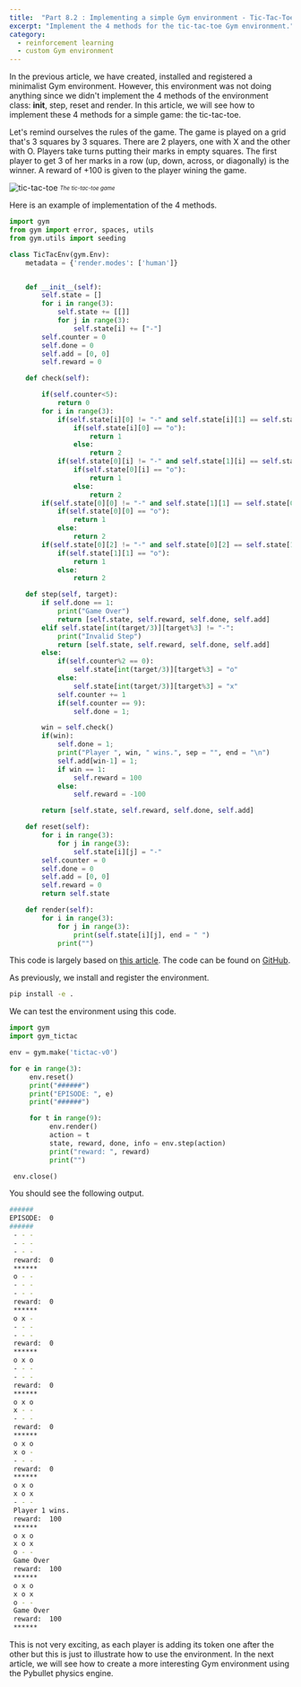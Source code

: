 ```yaml
---
title:  "Part 8.2 : Implementing a simple Gym environment - Tic-Tac-Toe"
excerpt: "Implement the 4 methods for the tic-tac-toe Gym environment."
category:
  - reinforcement learning
  - custom Gym environment
---
```



In the previous article, we have created, installed and registered a minimalist Gym environment. However, this environment was not doing anything since we didn't implement the  4 methods of the environment class: __init__, step, reset and render. In this article, we will see how to implement these 4 methods for a simple game: the tic-tac-toe.

Let's remind ourselves the rules of the game. The game is played on a grid that's 3 squares by 3 squares. There are 2 players, one with X and the other with O. Players take turns putting their marks in empty squares. The first player to get 3 of her marks in a row (up, down, across, or diagonally) is the winner. A reward of +100 is given to the player wining the game.


![tic-tac-toe](/assets/images/datamachinist/Tic_tac_toe.png.png)
<sub><sup>*The tic-tac-toe game*</sup></sub>

Here is an example of implementation of the 4 methods.

```python
import gym
from gym import error, spaces, utils
from gym.utils import seeding

class TicTacEnv(gym.Env):
	metadata = {'render.modes': ['human']}


	def __init__(self):
		self.state = []
		for i in range(3):
			self.state += [[]]
			for j in range(3):
				self.state[i] += ["-"]
		self.counter = 0
		self.done = 0
		self.add = [0, 0]
		self.reward = 0

	def check(self):

		if(self.counter<5):
			return 0
		for i in range(3):
			if(self.state[i][0] != "-" and self.state[i][1] == self.state[i][0] and self.state[i][1] == self.state[i][2]):
				if(self.state[i][0] == "o"):
					return 1
				else:
					return 2
			if(self.state[0][i] != "-" and self.state[1][i] == self.state[0][i] and self.state[1][i] == self.state[2][i]):
				if(self.state[0][i] == "o"):
					return 1
				else:
					return 2
		if(self.state[0][0] != "-" and self.state[1][1] == self.state[0][0] and self.state[1][1] == self.state[2][2]):
			if(self.state[0][0] == "o"):
				return 1
			else:
				return 2
		if(self.state[0][2] != "-" and self.state[0][2] == self.state[1][1] and self.state[1][1] == self.state[2][0]):
			if(self.state[1][1] == "o"):
				return 1
			else:
				return 2

	def step(self, target):
		if self.done == 1:
			print("Game Over")
			return [self.state, self.reward, self.done, self.add]
		elif self.state[int(target/3)][target%3] != "-":
			print("Invalid Step")
			return [self.state, self.reward, self.done, self.add]
		else:
			if(self.counter%2 == 0):
				self.state[int(target/3)][target%3] = "o"
			else:
				self.state[int(target/3)][target%3] = "x"
			self.counter += 1
			if(self.counter == 9):
				self.done = 1;

		win = self.check()
		if(win):
			self.done = 1;
			print("Player ", win, " wins.", sep = "", end = "\n")
			self.add[win-1] = 1;
			if win == 1:
				self.reward = 100
			else:
				self.reward = -100

		return [self.state, self.reward, self.done, self.add]

	def reset(self):
		for i in range(3):
			for j in range(3):
				self.state[i][j] = "-"
		self.counter = 0
		self.done = 0
		self.add = [0, 0]
		self.reward = 0
		return self.state

	def render(self):
		for i in range(3):
			for j in range(3):
				print(self.state[i][j], end = " ")
			print("")
```

This code is largely based on [this article](https://medium.com/@apoddar573/making-your-own-custom-environment-in-gym-c3b65ff8cdaa). The code can be found on [GitHub](https://github.com/PierreExeter/gym-tictac).

As previously, we install and register the environment.

```bash
pip install -e .
```

We can test the environment using this code.

```python
import gym
import gym_tictac

env = gym.make('tictac-v0')

for e in range(3):
     env.reset()
     print("######")
     print("EPISODE: ", e)
     print("######")

     for t in range(9):
          env.render()
          action = t
          state, reward, done, info = env.step(action) 
          print("reward: ", reward)
          print("")

 env.close()
```

You should see the following output.

```bash
######
EPISODE:  0
######
 - - -
 - - -
 - - -
 reward:  0
 ****** 
 o - - 
 - - -
 - - -
 reward:  0
 ******
 o x - 
 - - -
 - - -
 reward:  0
 ******
 o x o 
 - - -
 - - -
 reward:  0
 ******
 o x o 
 x - - 
 - - -
 reward:  0
 ******
 o x o 
 x o - 
 - - -
 reward:  0
 ******
 o x o 
 x o x 
 - - -
 Player 1 wins.
 reward:  100
 ******
 o x o 
 x o x 
 o - - 
 Game Over
 reward:  100
 ******
 o x o 
 x o x 
 o - - 
 Game Over
 reward:  100
 ******
```

This is not very exciting, as each player is adding its token one after the other but this is just to illustrate how to use the environment. In the next article, we will see how to create a more interesting Gym environment using the Pybullet physics engine.
